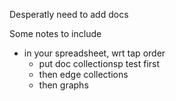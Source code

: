 Desperatly need to add docs

Some notes to include
* in your spreadsheet, wrt tap order
  - put doc collectionsp test first
  - then edge collections
  - then graphs
